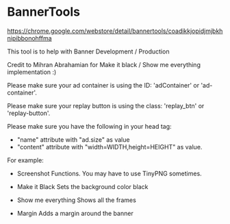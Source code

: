 # BannerTools

https://chrome.google.com/webstore/detail/bannertools/coadikkjopidjmjbkhnipibbonohffma

This tool is to help with Banner Development / Production

Credit to Mihran Abrahamian for Make it black / Show me everything implementation :)

Please make sure your ad container is using the ID: 'adContainer' or 'ad-container'.

Please make sure your replay button is using the class: 'replay_btn' or 'replay-button'.

Please make sure you have the following in your head tag:
- "name" attribute with "ad.size" as value
- "content" attribute with "width=WIDTH,height=HEIGHT" as value.

For example:
<meta name="ad.size" content="width=300,height=250">

- Screenshot
   Functions. You may have to use TinyPNG sometimes.

- Make it Black
   Sets the background color black

- Show me everything
   Shows all the frames

- Margin
   Adds a margin around the banner
